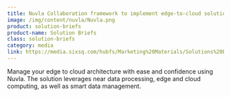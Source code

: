 ```yaml
---
title: Nuvla Collaboration framework to implement edge-to-cloud solutions
image: /img/content/nuvla/Nuvla.png
product: solution-briefs
product-name: Solution Briefs
class: solution-briefs
category: media
link: https://media.sixsq.com/hubfs/Marketing%20Materials/Solutions%20Brief/Nuvla%20collaboration%20framework.pdf
---
```


Manage your edge to cloud architecture with ease and confidence using Nuvla. The solution leverages near data processing, edge and cloud computing, as well as smart data management. 


